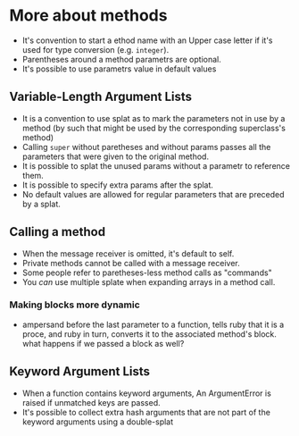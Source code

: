 # More about methods

* It's convention to start a ethod name with an Upper case letter if it's used for type conversion (e.g. `integer`).
* Parentheses around a method parametrs are optional.
* It's possible to use parametrs value in default values

## Variable-Length Argument Lists
 * It is a convention to use splat as to mark the parameters not in use by a method (by such that might be used by the corresponding superclass's method)
 * Calling `super` without paretheses and without params passes all the parameters that were given to the original method.
 * It is possible to splat the unused params without a parametr to reference them.
 * It is possible to specify extra params after the splat.
 * No default values are allowed for regular parameters that are preceded by a splat.

## Calling a method
  * When the message receiver is omitted, it's default to self.
  * Private methods cannot be called with a message receiver.
  * Some people refer to paretheses-less method calls as "commands"
  * You _can_ use multiple splate when expanding arrays in a method call.

### Making blocks more dynamic
  * ampersand before the last parameter to a function, tells ruby that it is a proce, and ruby in turn, converts it to the associated method's block. what happens if we passed a block as well?

## Keyword Argument Lists
  * When a function contains keyword arguments, An ArgumentError is raised if unmatched keys are passed.
  * It's possible to collect extra hash arguments that are not part of the keyword arguments using a double-splat
